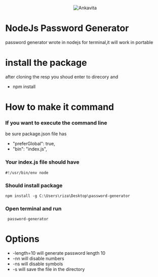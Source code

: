  <p align="center">
 <img src="https://github.com/satiseven7/password-generator/blob/main/passwordgenerator.png?raw=true" alt="Ankavita" />
</p>

# NodeJs Password Generator
password generator wrote in nodejs for terminal,it will work in portable
# install the package
 after cloning the resp you shoud enter to direcory and
- npm install 

# How to make it command
### If you want to execute the command line
be sure package.json file has
-  "preferGlobal": true,
-   "bin": "index.js",
 ### Your index.js file should have
 ```ssh
 #!/usr/bin/env node
 ```
 ### Should install package
 ```ssh
 npm install -g C:\Users\riza\Desktop\password-generator
 ```
 ### Open terminal and run 
 ```ssh 
  password-generator
  ```
  # Options
  - -length=10 will generate password length 10
  - -nn will disable numbers
  -  -ns will disable symbols
  -  -s will save the file in the directory
  
